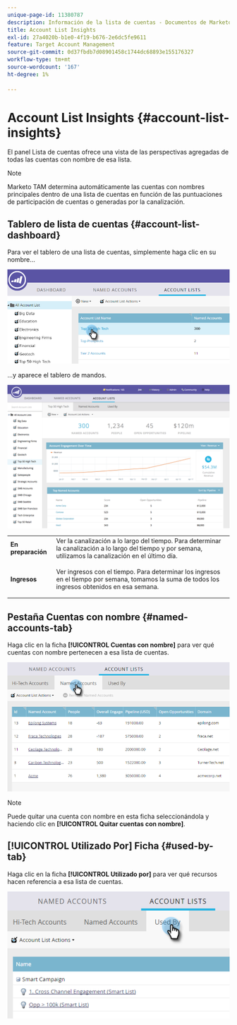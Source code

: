 ```yaml
---
unique-page-id: 11380787
description: Información de la lista de cuentas - Documentos de Marketo - Documentación del producto
title: Account List Insights
exl-id: 27a4020b-b1e0-4f19-b676-2e6dc5fe9611
feature: Target Account Management
source-git-commit: 0d37fbdb7d08901458c1744dc68893e155176327
workflow-type: tm+mt
source-wordcount: '167'
ht-degree: 1%

---
```


# Account List Insights {#account-list-insights}

El panel Lista de cuentas ofrece una vista de las perspectivas agregadas de todas las cuentas con nombre de esa lista.

>[!NOTE]
>
>Marketo TAM determina automáticamente las cuentas con nombres principales dentro de una lista de cuentas en función de las puntuaciones de participación de cuentas o generadas por la canalización.

## Tablero de lista de cuentas {#account-list-dashboard}

Para ver el tablero de una lista de cuentas, simplemente haga clic en su nombre...

![](assets/one-new.png)

...y aparece el tablero de mandos.

![](assets/two-new-1.png)

<table> 
 <tbody> 
  <tr> 
   <td colspan="1"><strong><span class="uicontrol">En preparación</span></strong></td> 
   <td colspan="1">Ver la canalización a lo largo del tiempo. Para determinar la canalización a lo largo del tiempo y por semana, utilizamos la canalización en el último día.</td> 
  </tr> 
  <tr> 
   <td><strong><span class="uicontrol">Ingresos</span></strong></td> 
   <td><p>Ver ingresos con el tiempo. Para determinar los ingresos en el tiempo por semana, tomamos la suma de todos los ingresos obtenidos en esa semana.</p></td> 
  </tr> 
 </tbody> 
</table>

## Pestaña Cuentas con nombre {#named-accounts-tab}

Haga clic en la ficha **[!UICONTROL Cuentas con nombre]** para ver qué cuentas con nombre pertenecen a esa lista de cuentas.

![](assets/three-1.png)

>[!NOTE]
>
>Puede quitar una cuenta con nombre en esta ficha seleccionándola y haciendo clic en **[!UICONTROL Quitar cuentas con nombre]**.

## [!UICONTROL Utilizado Por] Ficha {#used-by-tab}

Haga clic en la ficha **[!UICONTROL Utilizado por]** para ver qué recursos hacen referencia a esa lista de cuentas.

![](assets/four-2.png)
